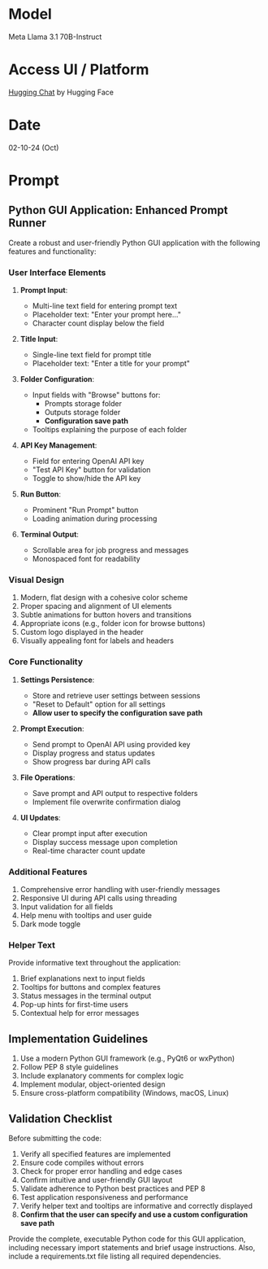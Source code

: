 # Model 

Meta Llama 3.1 70B-Instruct

# Access UI / Platform

[Hugging Chat](https://huggingface.co/chat) by Hugging Face

# Date

02-10-24 (Oct)

# Prompt

## Python GUI Application: Enhanced Prompt Runner

Create a robust and user-friendly Python GUI application with the following features and functionality:

### User Interface Elements

1. **Prompt Input**:
   - Multi-line text field for entering prompt text
   - Placeholder text: "Enter your prompt here..."
   - Character count display below the field

2. **Title Input**:
   - Single-line text field for prompt title
   - Placeholder text: "Enter a title for your prompt"

3. **Folder Configuration**:
   - Input fields with "Browse" buttons for:
     - Prompts storage folder
     - Outputs storage folder
     - **Configuration save path**
   - Tooltips explaining the purpose of each folder

4. **API Key Management**:
   - Field for entering OpenAI API key
   - "Test API Key" button for validation
   - Toggle to show/hide the API key

5. **Run Button**:
   - Prominent "Run Prompt" button
   - Loading animation during processing

6. **Terminal Output**:
   - Scrollable area for job progress and messages
   - Monospaced font for readability

### Visual Design

1. Modern, flat design with a cohesive color scheme
2. Proper spacing and alignment of UI elements
3. Subtle animations for button hovers and transitions
4. Appropriate icons (e.g., folder icon for browse buttons)
5. Custom logo displayed in the header
6. Visually appealing font for labels and headers

### Core Functionality

1. **Settings Persistence**:
   - Store and retrieve user settings between sessions
   - "Reset to Default" option for all settings
   - **Allow user to specify the configuration save path**

2. **Prompt Execution**:
   - Send prompt to OpenAI API using provided key
   - Display progress and status updates
   - Show progress bar during API calls

3. **File Operations**:
   - Save prompt and API output to respective folders
   - Implement file overwrite confirmation dialog

4. **UI Updates**:
   - Clear prompt input after execution
   - Display success message upon completion
   - Real-time character count update

### Additional Features

1. Comprehensive error handling with user-friendly messages
2. Responsive UI during API calls using threading
3. Input validation for all fields
4. Help menu with tooltips and user guide
5. Dark mode toggle

### Helper Text

Provide informative text throughout the application:
1. Brief explanations next to input fields
2. Tooltips for buttons and complex features
3. Status messages in the terminal output
4. Pop-up hints for first-time users
5. Contextual help for error messages

## Implementation Guidelines

1. Use a modern Python GUI framework (e.g., PyQt6 or wxPython)
2. Follow PEP 8 style guidelines
3. Include explanatory comments for complex logic
4. Implement modular, object-oriented design
5. Ensure cross-platform compatibility (Windows, macOS, Linux)

## Validation Checklist

Before submitting the code:
1. Verify all specified features are implemented
2. Ensure code compiles without errors
3. Check for proper error handling and edge cases
4. Confirm intuitive and user-friendly GUI layout
5. Validate adherence to Python best practices and PEP 8
6. Test application responsiveness and performance
7. Verify helper text and tooltips are informative and correctly displayed
8. **Confirm that the user can specify and use a custom configuration save path**

Provide the complete, executable Python code for this GUI application, including necessary import statements and brief usage instructions. Also, include a requirements.txt file listing all required dependencies.